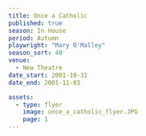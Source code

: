 ```yaml
---
title: Once a Catholic
published: true
season: In House
period: Autumn
playwright: "Mary O'Malley"
season_sort: 40
venue:
  - New Theatre
date_start: 2001-10-31
date_end: 2001-11-03

assets: 
  - type: flyer
    image: once_a_catholic_flyer.JPG
    page: 1
---
```


